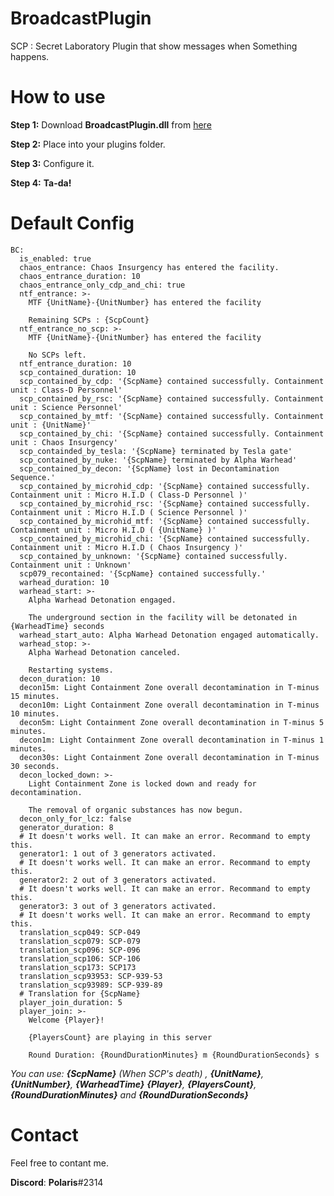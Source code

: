 # BroadcastPlugin
SCP : Secret Laboratory Plugin that show messages when Something happens.

# How to use
**Step 1:** Download **BroadcastPlugin.dll** from [here](https://github.com/terracorra/BroadcastPlugin/releases/latest)

**Step 2:** Place into your plugins folder.

**Step 3:** Configure it.

**Step 4:** **Ta-da!**


# Default Config
```
BC:
  is_enabled: true
  chaos_entrance: Chaos Insurgency has entered the facility.
  chaos_entrance_duration: 10
  chaos_entrance_only_cdp_and_chi: true
  ntf_entrance: >-
    MTF {UnitName}-{UnitNumber} has entered the facility

    Remaining SCPs : {ScpCount}
  ntf_entrance_no_scp: >-
    MTF {UnitName}-{UnitNumber} has entered the facility

    No SCPs left.
  ntf_entrance_duration: 10
  scp_contained_duration: 10
  scp_contained_by_cdp: '{ScpName} contained successfully. Containment unit : Class-D Personnel'
  scp_contained_by_rsc: '{ScpName} contained successfully. Containment unit : Science Personnel'
  scp_contained_by_mtf: '{ScpName} contained successfully. Containment unit : {UnitName}'
  scp_contained_by_chi: '{ScpName} contained successfully. Containment unit : Chaos Insurgency'
  scp_containded_by_tesla: '{ScpName} terminated by Tesla gate'
  scp_contained_by_nuke: '{ScpName} terminated by Alpha Warhead'
  scp_contained_by_decon: '{ScpName} lost in Decontamination Sequence.'
  scp_contained_by_microhid_cdp: '{ScpName} contained successfully. Containment unit : Micro H.I.D ( Class-D Personnel )'
  scp_contained_by_microhid_rsc: '{ScpName} contained successfully. Containment unit : Micro H.I.D ( Science Personnel )'
  scp_contained_by_microhid_mtf: '{ScpName} contained successfully. Containment unit : Micro H.I.D ( {UnitName} )'
  scp_contained_by_microhid_chi: '{ScpName} contained successfully. Containment unit : Micro H.I.D ( Chaos Insurgency )'
  scp_contained_by_unknown: '{ScpName} contained successfully. Containment unit : Unknown'
  scp079_recontained: '{ScpName} contained successfully.'
  warhead_duration: 10
  warhead_start: >-
    Alpha Warhead Detonation engaged.

    The underground section in the facility will be detonated in {WarheadTime} seconds
  warhead_start_auto: Alpha Warhead Detonation engaged automatically.
  warhead_stop: >-
    Alpha Warhead Detonation canceled.

    Restarting systems.
  decon_duration: 10
  decon15m: Light Containment Zone overall decontamination in T-minus 15 minutes.
  decon10m: Light Containment Zone overall decontamination in T-minus 10 minutes.
  decon5m: Light Containment Zone overall decontamination in T-minus 5 minutes.
  decon1m: Light Containment Zone overall decontamination in T-minus 1 minutes.
  decon30s: Light Containment Zone overall decontamination in T-minus 30 seconds.
  decon_locked_down: >-
    Light Containment Zone is locked down and ready for decontamination.

    The removal of organic substances has now begun.
  decon_only_for_lcz: false
  generator_duration: 8
  # It doesn't works well. It can make an error. Recommand to empty this.
  generator1: 1 out of 3 generators activated.
  # It doesn't works well. It can make an error. Recommand to empty this.
  generator2: 2 out of 3 generators activated.
  # It doesn't works well. It can make an error. Recommand to empty this.
  generator3: 3 out of 3 generators activated.
  # It doesn't works well. It can make an error. Recommand to empty this.
  translation_scp049: SCP-049
  translation_scp079: SCP-079
  translation_scp096: SCP-096
  translation_scp106: SCP-106
  translation_scp173: SCP173
  translation_scp93953: SCP-939-53
  translation_scp93989: SCP-939-89
  # Translation for {ScpName}
  player_join_duration: 5
  player_join: >-
    Welcome {Player}!

    {PlayersCount} are playing in this server

    Round Duration: {RoundDurationMinutes} m {RoundDurationSeconds} s
```
*You can use: **{ScpName}** (When SCP's death) , **{UnitName}**, **{UnitNumber}**, **{WarheadTime}** **{Player}**, **{PlayersCount}**, **{RoundDurationMinutes}** and **{RoundDurationSeconds}***

# Contact
Feel free to contant me.

**Discord**: **Polaris**#2314
